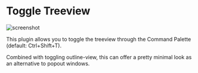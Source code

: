 # Toggle Treeview
![screenshot](https://user-images.githubusercontent.com/731492/103387761-31ad5300-4b0e-11eb-97de-02b53237be8c.png)

This plugin allows you to toggle the treeview through the Command Palette (default: Ctrl+Shift+T).

Combined with toggling outline-view, this can offer a pretty minimal look as an alternative to popout windows.
